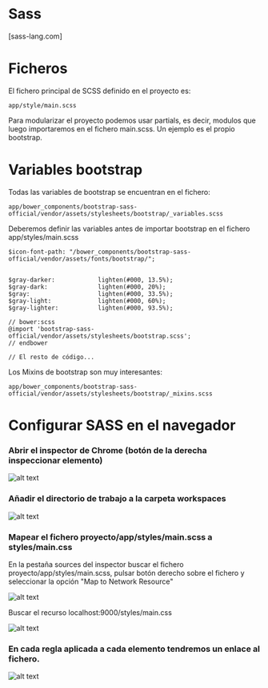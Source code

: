 # Sass

[sass-lang.com]

# Ficheros

El fichero principal de SCSS definido en el proyecto es:

```
app/style/main.scss
```

Para modularizar el proyecto podemos usar partials, es decir, modulos que luego importaremos en el fichero main.scss. Un ejemplo es el propio bootstrap.


# Variables bootstrap

Todas las variables de bootstrap se encuentran en el fichero:

```
app/bower_components/bootstrap-sass-official/vendor/assets/stylesheets/bootstrap/_variables.scss
```

Deberemos definir las variables antes de importar bootstrap en el fichero app/styles/main.scss

```
$icon-font-path: "/bower_components/bootstrap-sass-official/vendor/assets/fonts/bootstrap/";


$gray-darker:            lighten(#000, 13.5%);
$gray-dark:              lighten(#000, 20%);
$gray:                   lighten(#000, 33.5%);
$gray-light:             lighten(#000, 60%);
$gray-lighter:           lighten(#000, 93.5%);

// bower:scss
@import 'bootstrap-sass-official/vendor/assets/stylesheets/bootstrap.scss';
// endbower

// El resto de código...
```

Los Mixins de bootstrap son muy interesantes:

```
app/bower_components/bootstrap-sass-official/vendor/assets/stylesheets/bootstrap/_mixins.scss
```




# Configurar SASS en el navegador

### Abrir el inspector de Chrome (botón de la derecha inspeccionar elemento)

![alt text](images/inspector.png "Logo Title Text 1")


### Añadir el directorio de trabajo a la carpeta workspaces

![alt text](images/workspace.png "Logo Title Text 1")


### Mapear el fichero proyecto/app/styles/main.scss a styles/main.css

En la pestaña sources del inspector buscar el fichero proyecto/app/styles/main.scss, pulsar botón derecho sobre el fichero y seleccionar la opción "Map to Network Resource"

![alt text](images/map.png "Logo Title Text 1")

Buscar el recurso localhost:9000/styles/main.css

![alt text](images/map2.png "Logo Title Text 1")

### En cada regla aplicada a cada elemento tendremos un enlace al fichero.

![alt text](images/inspector.png "Logo Title Text 1")
